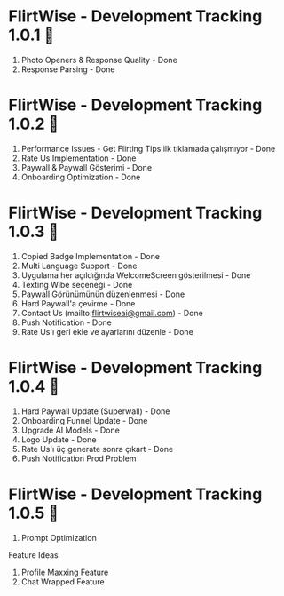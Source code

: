 # FlirtWise - Development Tracking 1.0.1 🎯

1. Photo Openers & Response Quality - Done
2. Response Parsing - Done

# FlirtWise - Development Tracking 1.0.2 🎯

1. Performance Issues - Get Flirting Tips ilk tıklamada çalışmıyor - Done
2. Rate Us Implementation - Done
3. Paywall & Paywall Gösterimi - Done
4. Onboarding Optimization - Done

# FlirtWise - Development Tracking 1.0.3 🎯

1. Copied Badge Implementation - Done
2. Multi Language Support - Done
3. Uygulama her açıldığında WelcomeScreen gösterilmesi - Done
4. Texting Wibe seçeneği - Done
5. Paywall Görünümünün düzenlenmesi - Done
6. Hard Paywall'a çevirme - Done
7. Contact Us (mailto:flirtwiseai@gmail.com) - Done
8. Push Notification - Done
9. Rate Us'ı geri ekle ve ayarlarını düzenle - Done

# FlirtWise - Development Tracking 1.0.4 🎯

1. Hard Paywall Update (Superwall) - Done
2. Onboarding Funnel Update - Done
3. Upgrade AI Models - Done
4. Logo Update - Done
5. Rate Us'ı üç generate sonra çıkart - Done
6. Push Notification Prod Problem

# FlirtWise - Development Tracking 1.0.5 🎯

1. Prompt Optimization

Feature Ideas

1. Profile Maxxing Feature
2. Chat Wrapped Feature
